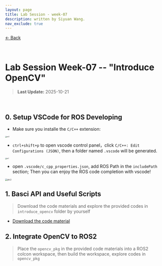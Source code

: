 ```yaml
---
layout: page
title: Lab Session - week-07 
description: written by Siyuan Wang.
nav_exclude: true
---
```


[← Back](https://rpai-lab.github.io/EE211-25Fall/course-materials/)

<br>

# Lab Session Week-07 -- "Introduce OpenCV"

> **Last Update:** 2025-10-21

<br>



## 0. Setup VSCode for ROS Developing

- Make sure you installe the `C/C++` extension:

<img src="https://rpai-lab.github.io/EE211-25Fall/assets/lab/week7/imgs/pic0.png" alt="pic0" style="zoom:30%;" />

- `ctrl+shift+p` to open vscode control panel，click `C/C++: Edit Configurations (JSON)`, then a folder named `.vscode` will be generated.

<img src="https://rpai-lab.github.io/EE211-25Fall/assets/lab/week7/imgs/pic1.png" alt="pic1" style="zoom:30%;" />

- open `.vscode/c_cpp_properties.json`, add ROS Path in the `includePath` section; Then you can enjoy the ROS code completion with vscode!

<img src="https://rpai-lab.github.io/EE211-25Fall/assets/lab/week7/imgs/pic2.png" alt="pic2" style="zoom:45%;" />





## 1. Basci API and Useful Scripts

> Download the code materials and explore the provided codes in `introduce_opencv` folder by yourself


-  [Download the code material](https://raw.githubusercontent.com/RPAI-Lab/EE211-25Fall/refs/heads/25Fall/assets/lab/week7/ee211-lab-week7-code-materials.zip)

## 2. Integrate OpenCV to ROS2 
> Place the `opencv_pkg` in the provided code materials into a ROS2 colcon workspace, then build the workspace, explore codes in `opencv_pkg`

<br>

<br>

